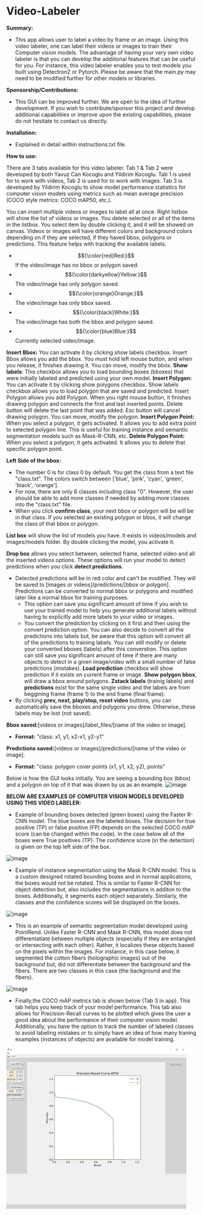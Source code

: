 # Video-Labeler

**Summary:**
- This app allows user to label a video by frame or an image. Using this video labeler, one can label their videos or images to train their Computer vision models. The advantage of having your very own video labeler is that you can develop the addiitonal features that can be useful for you. For instance, this video labeler enables you to test models you built using Detectron2 or Pytorch. Please be aware that the main.py may need to be modified further for other models or libraries. 

**Sponsorship/Contributions:**
- This GUI can be improved further. We are open to the idea of further development. If you wish to contribute/sponsor this project and develop additional capabilities or improve upon the existing capabilities, please do not hesitate to contact us directly.

**Installation:** 
- Explained in detail within instructions.txt file.

**How to use:**

There are 3 tabs available for this video labeler. Tab 1 & Tab 2 were developed by both Yavuz Can Kocoglu and Yildirim Kocoglu. Tab 1 is used for to work with videos, Tab 2 is used for to work with images. Tab 3 is developed by Yildirim Kocoglu to show model performance statistics for computer vision models using metrics such as mean average precision (COCO style metrics: COCO mAP50, etc.).

You can insert multiple videos or images to label all at once. Right listbox will show the list of videos or images. You delete selected or all of the items in the listbox. You select item by double clicking it, and it will be showed on canvas.
Videos or images will have different colors and background colors depending on if they are selected, if they haved bbox, polygons or predictions. This feature helps with tracking the available labels.
- $${\color{red}Red:}$$ If the video/image has no bbox or polygon saved.
- $${\color{darkyellow}Yellow:}$$ The video/image has only polygon saved.
- $${\color{orange}Orange:}$$ The video/image has only bbox saved.
- $${\color{black}White:}$$ The video/image has both the bbox and polygon saved.
- $${\color{blue}Blue:}$$ Currently selected video/image.

**Insert Bbox:** You can activate it by clicking show labels checkbox. Insert Bbox allows you add the bbox. You must hold left mouse button, and when you release, it finishes drawing it. You can move, modify the bbox. 
**Show labels**: This checkbox allows you to load bounding boxes (bboxes) that were initially labeled and predicted using your own model. 
**Insert Polygon:** You can activate it by clicking show polygons checkbox. Show labels checkbox allows you to load polygon that are saved and predicted. Insert Polygon allows you add Polygon. When you right mouse button, it finishes drawing polygon and connects the first and last inserted points. Delete button will delete the last point that was added. Esc button will cancel drawing polygon. You can move, modify the polygon.
**Insert Polygon Point:** When you select a polygon, it gets activated. It allows you to add extra point to selected polygon line. This is useful for training instance and semantic segmentation models such as Mask-R-CNN, etc.
**Delete Polygon Point:** When you select a polygon, it gets activated. It allows you to delete that specific polygon point.

**Left Side of the bbox:** 
- The number 0 is for class 0 by default. You get the class from a text file "class.txt". The colors switch between ['blue', 'pink', 'cyan', 'green', 'black', 'orange'].
- For now, there are only 6 classes including class "0". However, the user should be able to add more classes if needed by adding more classes into the "class.txt" file.
- When you click **confirm class**, your next bbox or polygon will be will be in that class. If you selected an existing polygon or bbox, it will change the class of that bbox or polygon.

**List box** will show the list of models you have. It exists in videos/models and images/models folder. By double clicking the model, you activate it.

**Drop box** allows you select between, selected frame, selected video and all the inserted videos options. These options will run your model to detect predictions when you click **detect predictions**.
- Detected predictions will be in red color and can't be modified. They will be saved to [images or videos]/predictions/[bbox or polygon]. Predictions can be converted to normal bbox or polygons and modified later like a normal bbox for training purposes.
  - This option can save you significant amount of time if you wish to use your trained model to help you generate additional labels without having to explicitly add more labels to your video or images.
  - You convert the prediction by clicking on it first and then using the convert prediction option. You can also decide to convert all the predictions into labels but, be aware that this option will convert all of the predictions to training labels. You can still modify or delete your converted bboxes (labels) after this converstion. This option can still save you significant amount of time if there are many objects to detect in a given image/video with a small number of false predictions (mistakes).
**Load prediction** checkbox will show prediction if it exists on current frame or image.
**Show polygon bbox**, will draw a bbox around polygons.
**Zstack labels** (trainig labels) and **predictions** exist for the same single video and the labels are from beggining frame (frame 1) to the end frame (final frame).
- By clicking **prev, next, play/stop, reset video** buttons, you can automatically save the bboxes and polygons you drew. Otherwise, these labels may be lost (not saved).

**Bbox saved:**[videos or images]/label_files/[name of the video or image]. 
- **Format:** "class: x1, y1, x2-x1, y2-y1"

**Predictions saved:**[videos or images]/predictions/[name of the video or image].
- **Format:** "class: polygon cover points (x1, y1, x2, y2), points"

Below is how the GUI looks initially. You are seeing a bounding box (bbox) and a polygon on top of it that was drawn by us as an example.
![image](https://user-images.githubusercontent.com/33734353/229110744-3c81ad43-5030-4547-8103-004001259b60.png)


**BELOW ARE EXAMPLES OF COMPUTER VISION MODELS DEVELOPED USING THIS VIDEO LABELER:**

- Example of bounding boxes detected (green boxes) using the Faster R-CNN model. The blue boxes are the labeled boxes. The decision for true positive (TP) or false positive (FP) depends on the selected COCO mAP score (can be changed within the code). In the case below all of the boxes were True positives (TP). The confidence score (in the detection) is given on the top left side of the box. 

![image](https://github.com/yavuzck132/Video-Labeler/blob/master/1691392097452.jpg)

- Example of instance segmentation using the Mask R-CNN model. This is a custom designed rotated bounding boxes and in normal applications, the boxes would not be rotated. This is similar to Faster R-CNN for object detection but, also includes the segmentations in additon to the boxes. Additionally, it segments each object separately. Similarly, the classes and the confidence scores will be displayed on the boxes.

![image](https://github.com/yavuzck132/Video-Labeler/blob/master/1691390806339.jpg)

- This is an example of semantic segmentation model developed using PointRend. Unlike Faster R-CNN and Mask R-CNN, this model does not differentatiate between multiple objects (especially if they are entangled or intersecting with each other). Rather, it localizes these objects based on the pixels within the images. For instance, in this case below, it segmented the cotton fibers (holographic images) out of the background but, did not differentiate between the background and the fibers. There are two classes in this case (the background and the fibers).

![image](https://github.com/yavuzck132/Video-Labeler/blob/master/1691392047415.jpg)

- Finally,the COCO mAP metrics tab is shown below (Tab 3 in app). This tab helps you keep track of your model performance. This tab also allows for Precision-Recall curves to be plotted which gives the user a good idea about the performance of their computer vision model. Additionally, you have the option to track the number of labeled classes to avoid labeling mistakes or to simply have an idea of how many traning examples (instances of objects) are available for model training.

![image](https://github.com/drkocoglu/Video_Labeler/blob/main/1691448861925.jpg) 
